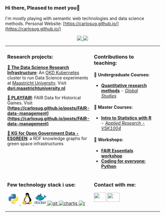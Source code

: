 ### Hi there, Pleased to meet you👋


I'm mostly playing with semantic web technologies and data science methods. Personal Website: [https://carlosug.github.io/](https://carlosug.github.io/)

<div align="center">
	<a href="https://orcid.org/0000-0002-9994-1462" target="_blank">
		<img src="https://img.shields.io/badge/ORCID-0000--0002--9994--1462-a6ce39?logo=orcid" />
	</a>
	<a href="https://scholar.google.com/citations?user=dpMY-4cAAAAJ&hl=en" target="_blank">
		<img src="https://img.shields.io/badge/Google%20Scholar-Carlos%20Utrilla%20Guerrero-4d90fe?logo=google-scholar" />
	</a>
</div>

<table><tr><td valign="top" width="50%">

### Research projects:

[**🔭 The Data Science Research Infrastructure**](https://dsri.maastrichtuniversity.nl): An [OKD Kubernetes](https://www.okd.io/) cluster to run Data Science experiments at [Maastricht University](https://maastrichtuniversity.nl). Visit [**dsri.maastrichtuniversity.nl**](https://dsri.maastrichtuniversity.nl)

[**🧙‍ PLAYFAIR**](https://github.com/MaastrichtU-IDS/play-fair): FAIR Data for Historical Games. Visit **[https://carlosug.github.io/posts/FAIR-data-management](https://carlosug.github.io/posts/FAIR-data-management)** 

[**🌲 KG for Open Government Data - ESGREEN**](https://github.com/carlosug/esgreen-kg): a RDF knowledge graphs for green space infrastructures

</td><td valign="top" width="50%">

### Contributions to teaching:

#### 👨‍ Undergraduate Courses:
- [**Quantitative research methods**](https://maastrichtu-ids.github.io/global-studies/) - *[Global Studies](https://www.maastrichtuniversity.nl/education/bachelor/bachelor-global-studies/courses-curriculum)*

####  🧞 Master Courses:
- [**Intro to Statistics with R**](https://github.com/MaastrichtU-IDS/AppliedRR) - *[Applied Research - VSK1004](https://www.maastrichtuniversity.nl/meta/412625/applied-researcher-iii)*

#### 👋 Workshops:
- [**FAIR Essentials workshop**](https://github.com/MaastrichtU-IDS/fair-workshop)
- [**Coding for everyone: Python**](https://github.com/MaastrichtU-IDS/coding4all)
<!-- contributions ends -->


<tr><td valign="top" width="50%">

### Few technology stack i use:

<a href="https://www.python.org" target="_blank"> <img src="https://raw.githubusercontent.com/devicons/devicon/master/icons/python/python-original.svg" alt="python" width="40" height="40"/> </a> <a href="https://www.linux.org/" target="_blank"> <img src="https://raw.githubusercontent.com/devicons/devicon/master/icons/linux/linux-original.svg" alt="linux" width="40" height="40"/> </a> <a href="https://www.docker.com" target="_blank"> <img src="https://raw.githubusercontent.com/devicons/devicon/master/icons/docker/docker-original-wordmark.svg" alt="docker" width="40" height="40"/> </a> <a href="https://git-scm.com/" target="_blank"> <img src="https://www.vectorlogo.zone/logos/git-scm/git-scm-icon.svg" alt="git" width="40" height="40"/> </a> <a href="https://www.chartjs.com/" target="_blank"> <img src="https://www.chartjs.org/media/logo-title.svg" alt="chartjs" width="40" height="40"/> </a> <a href="https://www.rstudio.com/" target="_blank"> <img src="https://upload.wikimedia.org/wikipedia/commons/thumb/1/1b/R_logo.svg/2560px-R_logo.svg.png" alt="r" width="40" height="40"/> </a>  </p>

</td><td valign="top" width="50%">

### Contact with me:

<a href="https://nl.linkedin.com/in/carlos-utrilla-guerrero-97ba7b31/" target="blank"><img align="center" src="https://raw.githubusercontent.com/rahuldkjain/github-profile-readme-generator/master/src/images/icons/Social/linked-in-alt.svg" height="30" width="40" /></a> <a href="mailto:c.utrilla.guerrero@gmail.com" target="blank"><img align="center" src="https://upload.wikimedia.org/wikipedia/commons/thumb/7/7e/Gmail_icon_%282020%29.svg/2560px-Gmail_icon_%282020%29.svg.png" height="30" width="40" /></a>

</td><td valign="top" width="100%">
	
